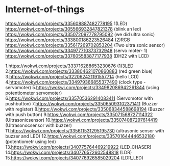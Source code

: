 # Internet-of-things


https://wokwi.com/projects/335608887482778195   1(LED)
https://wokwi.com/projects/305566932847821378  (blink an led)
https://wokwi.com/projects/335072097778795092   (we did ultra sonic)
https://wokwi.com/projects/333800186223526484   (2)RGB 
https://wokwi.com/projects/335617269702853204   (Two ultra sonic sensor)
https://wokwi.com/projects/334977710373732948  (servo moter- 1)
https://wokwi.com/projects/337605583877177938  (DH22 with LCD)



1.https://wokwi.com/projects/333716288653230676    (1)3LED
2.https://wokwi.com/projects/333804621070860883    (red green blue)
3.https://wokwi.com/projects/322062421191557714    (hello LCD)
4.https://wokwi.com/projects/334979366855377490    (clock type - servomoter)
5.https://wokwi.com/projects/334982086942261844    (using potentiometer servomoter)
6.https://wokwi.com/projects/335705362914083411    (Servomotor with pushbutton)
7.https://wokwi.com/projects/335065093102371411    (Buzzer with register)
8.https://wokwi.com/projects/335068344588698194    (Buzzer with push button)
9.https://wokwi.com/projects/335071568727114322    (Ultrasonicsensor)
10.https://wokwi.com/projects/335074087297614419   (Ultrasonocsensor with buzzer)
11.https://wokwi.com/projects/335611531295195730   (ultrasonic sensor with buzzer and LED)
12.https://wokwi.com/projects/335701644446532180   (potentiometr using led)
13.https://wokwi.com/projects/340775764469219922   (LED_CHASER)
14.https://wokwi.com/projects/340776572602548818   (LDR)
15.https://wokwi.com/projects/340776926585029204   (LDR_LED)
